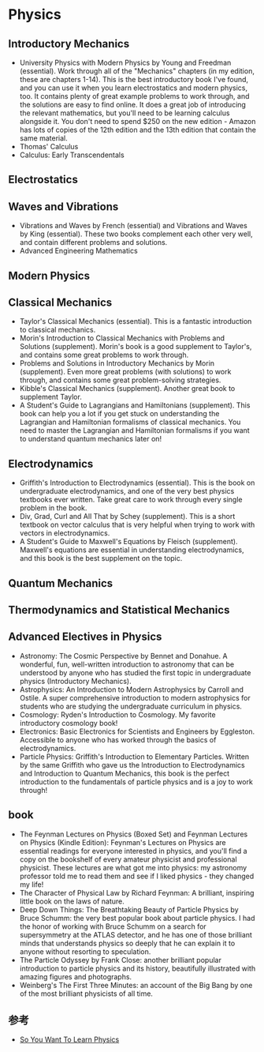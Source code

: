 # Physics

## Introductory Mechanics

* University Physics with Modern Physics by Young and Freedman (essential). Work through all of the "Mechanics" chapters (in my edition, these are chapters 1-14). This is the best introductory book I've found, and you can use it when you learn electrostatics and modern physics, too. It contains plenty of great example problems to work through, and the solutions are easy to find online. It does a great job of introducing the relevant mathematics, but you'll need to be learning calculus alongside it. You don't need to spend $250 on the new edition - Amazon has lots of copies of the 12th edition and the 13th edition that contain the same material.
* Thomas' Calculus
* Calculus: Early Transcendentals

## Electrostatics

## Waves and Vibrations

* Vibrations and Waves by French (essential) and Vibrations and Waves by King (essential). These two books complement each other very well, and contain different problems and solutions.
* Advanced Engineering Mathematics

## Modern Physics

## Classical Mechanics

* Taylor's Classical Mechanics (essential). This is a fantastic introduction to classical mechanics.
* Morin's Introduction to Classical Mechanics with Problems and Solutions (supplement). Morin's book is a good supplement to Taylor's, and contains some great problems to work through.
* Problems and Solutions in Introductory Mechanics by Morin (supplement). Even more great problems (with solutions) to work through, and contains some great problem-solving strategies.
* Kibble's Classical Mechanics (supplement). Another great book to supplement Taylor.
* A Student's Guide to Lagrangians and Hamiltonians (supplement). This book can help you a lot if you get stuck on understanding the Lagrangian and Hamiltonian formalisms of classical mechanics. You need to master the Lagrangian and Hamiltonian formalisms if you want to understand quantum mechanics later on!

## Electrodynamics

* Griffith's Introduction to Electrodynamics (essential). This is the book on undergraduate electrodynamics, and one of the very best physics textbooks ever written. Take great care to work through every single problem in the book.
* Div, Grad, Curl and All That by Schey (supplement). This is a short textbook on vector calculus that is very helpful when trying to work with vectors in electrodynamics.
* A Student's Guide to Maxwell's Equations by Fleisch (supplement). Maxwell's equations are essential in understanding electrodynamics, and this book is the best supplement on the topic.

## Quantum Mechanics

## Thermodynamics and Statistical Mechanics

## Advanced Electives in Physics

* Astronomy: The Cosmic Perspective by Bennet and Donahue. A wonderful, fun, well-written introduction to astronomy that can be understood by anyone who has studied the first topic in undergraduate physics (Introductory Mechanics).
* Astrophysics: An Introduction to Modern Astrophysics by Carroll and Ostile. A super comprehensive introduction to modern astrophysics for students who are studying the undergraduate curriculum in physics.
* Cosmology: Ryden's Introduction to Cosmology. My favorite introductory cosmology book!
* Electronics: Basic Electronics for Scientists and Engineers by Eggleston. Accessible to anyone who has worked through the basics of electrodynamics.
* Particle Physics: Griffith's Introduction to Elementary Particles. Written by the same Griffith who gave us the Introduction to Electrodynamics and Introduction to Quantum Mechanics, this book is the perfect introduction to the fundamentals of particle physics and is a joy to work through!

## book

* The Feynman Lectures on Physics (Boxed Set) and Feynman Lectures on Physics (Kindle Edition): Feynman's Lectures on Physics are essential readings for everyone interested in physics, and you'll find a copy on the bookshelf of every amateur physicist and professional physicist. These lectures are what got me into physics: my astronomy professor told me to read them and see if I liked physics - they changed my life!
* The Character of Physical Law by Richard Feynman: A brilliant, inspiring little book on the laws of nature.
* Deep Down Things: The Breathtaking Beauty of Particle Physics by Bruce Schumm: the very best popular book about particle physics. I had the honor of working with Bruce Schumm on a search for supersymmetry at the ATLAS detector, and he has one of those brilliant minds that understands physics so deeply that he can explain it to anyone without resorting to speculation.
* The Particle Odyssey by Frank Close: another brilliant popular introduction to particle physics and its history, beautifully illustrated with amazing figures and photographs.
* Weinberg's The First Three Minutes: an account of the Big Bang by one of the most brilliant physicists of all time.

## 参考

* [So You Want To Learn Physics](https://www.susanjfowler.com/blog/2016/8/13/so-you-want-to-learn-physics)
